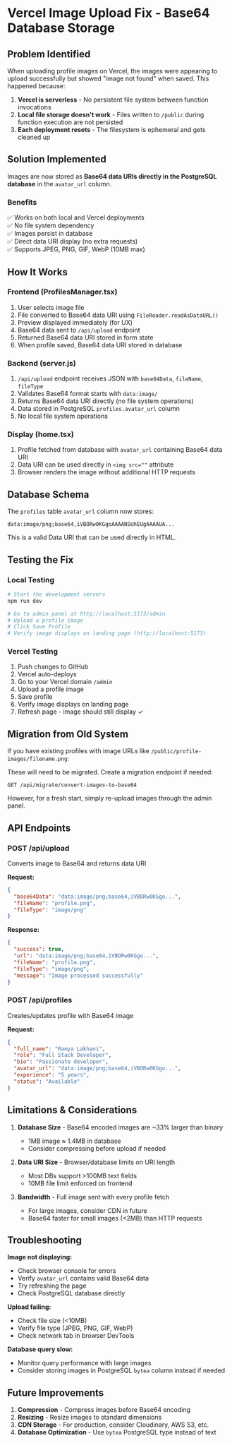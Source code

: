 # Vercel Image Upload Fix - Base64 Database Storage

## Problem Identified
When uploading profile images on Vercel, the images were appearing to upload successfully but showed "image not found" when saved. This happened because:

1. **Vercel is serverless** - No persistent file system between function invocations
2. **Local file storage doesn't work** - Files written to `/public` during function execution are not persisted
3. **Each deployment resets** - The filesystem is ephemeral and gets cleaned up

## Solution Implemented
Images are now stored as **Base64 data URIs directly in the PostgreSQL database** in the `avatar_url` column.

### Benefits
✅ Works on both local and Vercel deployments  
✅ No file system dependency  
✅ Images persist in database  
✅ Direct data URI display (no extra requests)  
✅ Supports JPEG, PNG, GIF, WebP (10MB max)  

## How It Works

### Frontend (ProfilesManager.tsx)
1. User selects image file
2. File converted to Base64 data URI using `FileReader.readAsDataURL()`
3. Preview displayed immediately (for UX)
4. Base64 data sent to `/api/upload` endpoint
5. Returned Base64 data URI stored in form state
6. When profile saved, Base64 data URI stored in database

### Backend (server.js)
1. `/api/upload` endpoint receives JSON with `base64Data`, `fileName`, `fileType`
2. Validates Base64 format starts with `data:image/`
3. Returns Base64 data URI directly (no file system operations)
4. Data stored in PostgreSQL `profiles.avatar_url` column
5. No local file system operations

### Display (home.tsx)
1. Profile fetched from database with `avatar_url` containing Base64 data URI
2. Data URI can be used directly in `<img src=""` attribute
3. Browser renders the image without additional HTTP requests

## Database Schema
The `profiles` table `avatar_url` column now stores:
```
data:image/png;base64,iVBORw0KGgoAAAANSUhEUgAAAAUA...
```

This is a valid Data URI that can be used directly in HTML.

## Testing the Fix

### Local Testing
```bash
# Start the development servers
npm run dev

# Go to admin panel at http://localhost:5173/admin
# Upload a profile image
# Click Save Profile
# Verify image displays on landing page (http://localhost:5173)
```

### Vercel Testing
1. Push changes to GitHub
2. Vercel auto-deploys
3. Go to your Vercel domain `/admin`
4. Upload a profile image
5. Save profile
6. Verify image displays on landing page
7. Refresh page - image should still display ✓

## Migration from Old System
If you have existing profiles with image URLs like `/public/profile-images/filename.png`:

These will need to be migrated. Create a migration endpoint if needed:
```
GET /api/migrate/convert-images-to-base64
```

However, for a fresh start, simply re-upload images through the admin panel.

## API Endpoints

### POST /api/upload
Converts image to Base64 and returns data URI

**Request:**
```json
{
  "base64Data": "data:image/png;base64,iVBORw0KGgo...",
  "fileName": "profile.png",
  "fileType": "image/png"
}
```

**Response:**
```json
{
  "success": true,
  "url": "data:image/png;base64,iVBORw0KGgo...",
  "fileName": "profile.png",
  "fileType": "image/png",
  "message": "Image processed successfully"
}
```

### POST /api/profiles
Creates/updates profile with Base64 image

**Request:**
```json
{
  "full_name": "Ramya Lakhani",
  "role": "Full Stack Developer",
  "bio": "Passionate developer",
  "avatar_url": "data:image/png;base64,iVBORw0KGgo...",
  "experience": "5 years",
  "status": "Available"
}
```

## Limitations & Considerations

1. **Database Size** - Base64 encoded images are ~33% larger than binary
   - 1MB image ≈ 1.4MB in database
   - Consider compressing before upload if needed

2. **Data URI Size** - Browser/database limits on URI length
   - Most DBs support >100MB text fields
   - 10MB file limit enforced on frontend

3. **Bandwidth** - Full image sent with every profile fetch
   - For large images, consider CDN in future
   - Base64 faster for small images (<2MB) than HTTP requests

## Troubleshooting

**Image not displaying:**
- Check browser console for errors
- Verify `avatar_url` contains valid Base64 data
- Try refreshing the page
- Check PostgreSQL database directly

**Upload failing:**
- Check file size (<10MB)
- Verify file type (JPEG, PNG, GIF, WebP)
- Check network tab in browser DevTools

**Database query slow:**
- Monitor query performance with large images
- Consider storing images in PostgreSQL `bytea` column instead if needed

## Future Improvements

1. **Compression** - Compress images before Base64 encoding
2. **Resizing** - Resize images to standard dimensions
3. **CDN Storage** - For production, consider Cloudinary, AWS S3, etc.
4. **Database Optimization** - Use `bytea` PostgreSQL type instead of text
